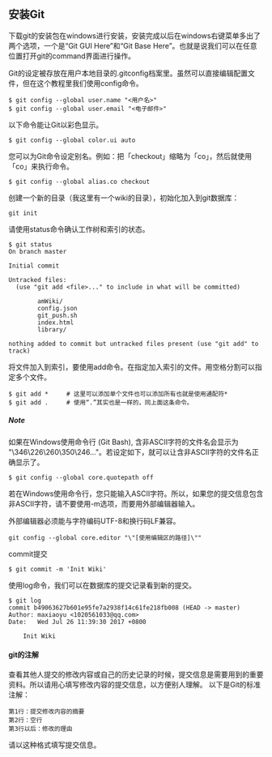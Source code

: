 ## 安装Git

下载git的安装包在windows进行安装，安装完成以后在windows右键菜单多出了两个选项，一个是“Git GUI Here”和“Git Base Here”。也就是说我们可以在任意位置打开git的command界面进行操作。

Git的设定被存放在用户本地目录的.gitconfig档案里。虽然可以直接编辑配置文件，但在这个教程里我们使用config命令。

```
$ git config --global user.name "<用户名>"
$ git config --global user.email "<电子邮件>"
```

以下命令能让Git以彩色显示。

```
$ git config --global color.ui auto
```

您可以为Git命令设定别名。例如：把「checkout」缩略为「co」，然后就使用「co」来执行命令。

```
$ git config --global alias.co checkout
```

创建一个新的目录（我这里有一个wiki的目录），初始化加入到git数据库：

```
git init
```

请使用status命令确认工作树和索引的状态。

```
$ git status
On branch master

Initial commit

Untracked files:
  (use "git add <file>..." to include in what will be committed)

        amWiki/
        config.json
        git_push.sh
        index.html
        library/

nothing added to commit but untracked files present (use "git add" to track)
```

将文件加入到索引，要使用add命令。在<file>指定加入索引的文件。用空格分割可以指定多个文件。

```
$ git add *     # 这里可以添加单个文件也可以添加所有也就是使用通配符*
$ git add .     # 使用“.”其实也是一样的，同上面这条命令。
```

##### Note

如果在Windows使用命令行 (Git Bash), 含非ASCII字符的文件名会显示为 "\346\226\260\350\246..."。若设定如下，就可以让含非ASCII字符的文件名正确显示了。

```
$ git config --global core.quotepath off
```

若在Windows使用命令行，您只能输入ASCII字符。所以，如果您的提交信息包含非ASCII字符，请不要使用-m选项，而要用外部编辑器输入。

外部编辑器必须能与字符编码UTF-8和换行码LF兼容。

```
git config --global core.editor "\"[使用编辑区的路径]\""
```

commit提交

```
$ git commit -m 'Init Wiki'
```

使用log命令，我们可以在数据库的提交记录看到新的提交。

```
$ git log
commit b49063627b601e95fe7a2938f14c61fe218fb008 (HEAD -> master)
Author: maxiaoyu <1020561033@qq.com>
Date:   Wed Jul 26 11:39:30 2017 +0800

    Init Wiki
```



#### git的注解

查看其他人提交的修改内容或自己的历史记录的时候，提交信息是需要用到的重要资料。所以请用心填写修改内容的提交信息，以方便别人理解。
以下是Git的标准注解：

```
第1行：提交修改内容的摘要
第2行：空行
第3行以后：修改的理由
```

请以这种格式填写提交信息。